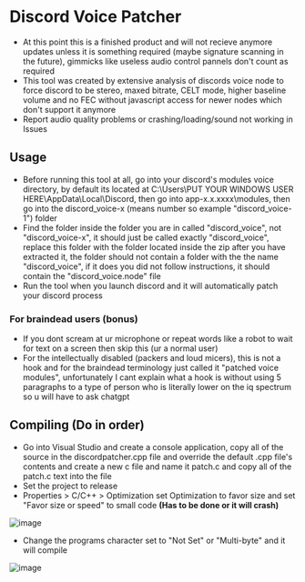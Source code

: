 # Discord Voice Patcher
- At this point this is a finished product and will not recieve anymore updates unless it is something required (maybe signature scanning in the future), gimmicks like useless audio control pannels don't count as required
- This tool was created by extensive analysis of discords voice node to force discord to be stereo, maxed bitrate, CELT mode, higher baseline volume and no FEC without javascript access for newer nodes which don't support it anymore
- Report audio quality problems or crashing/loading/sound not working in Issues

## Usage
- Before running this tool at all, go into your discord's modules voice directory, by default its located at C:\Users\PUT YOUR WINDOWS USER HERE\AppData\Local\Discord, then go into app-x.x.xxxx\modules, then go into the discord_voice-x (means number so example "discord_voice-1") folder
- Find the folder inside the folder you are in called "discord_voice", not "discord_voice-x", it should just be called exactly "discord_voice", replace this folder with the folder located inside the zip after you have extracted it, the folder should not contain a folder with the the name "discord_voice", if it does you did not follow instructions, it should contain the "discord_voice.node" file
- Run the tool when you launch discord and it will automatically patch your discord process
### For braindead users (bonus)
- If you dont scream at ur microphone or repeat words like a robot to wait for text on a screen then skip this (ur a normal user)
- For the intellectually disabled (packers and loud micers), this is not a hook and for the braindead terminology just called it "patched voice modules", unfortunately I cant explain what a hook is without using 5 paragraphs to a type of person who is literally lower on the iq spectrum so u will have to ask chatgpt

## Compiling (Do in order)
- Go into Visual Studio and create a console application, copy all of the source in the discordpatcher.cpp file and override the default .cpp file's contents and create a new c file and name it patch.c and copy all of the patch.c text into the file
- Set the project to release
- Properties > C/C++ > Optimization set Optimization to favor size and set "Favor size or speed" to small code **(Has to be done or it will crash)**

![image](https://github.com/user-attachments/assets/4a1df9bc-46d6-4b88-a8b9-69bd38bb09da)
- Change the programs character set to "Not Set" or "Multi-byte" and it will compile

![image](https://github.com/user-attachments/assets/cb442aa5-2e08-42e5-83ae-7de702b01005)
